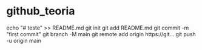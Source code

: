 # github_teoria

echo "# teste" >> README.md
git init
git add README.md
git commit -m "first commit"
git branch -M main
git remote add origin https://git...
git push -u origin main
